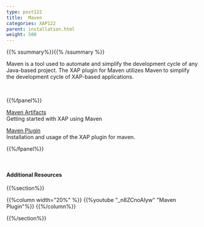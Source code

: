 ```yaml
---
type: post122
title:  Maven
categories: XAP122
parent: installation.html
weight: 500
---
```


{{% ssummary%}}{{% /ssummary %}}



Maven is a tool used to automate and simplify the development cycle of any Java-based project. The XAP plugin for Maven utilizes Maven to simplify the development cycle of XAP-based applications.



 <br>

{{%fpanel%}}

[Maven Artifacts](./maven-artifacts.html)<br>
Getting started with XAP using Maven

[Maven Plugin](./installation-maven.html)<br>
Installation and usage of the XAP plugin for maven.

{{%/fpanel%}}

<br>

#### Additional Resources

 {{%section%}}

 {{%column width="20%" %}}
 {{%youtube "_n8ZCnoAIyw" "Maven Plugin"%}}
 {{%/column%}}

 {{%/section%}}
